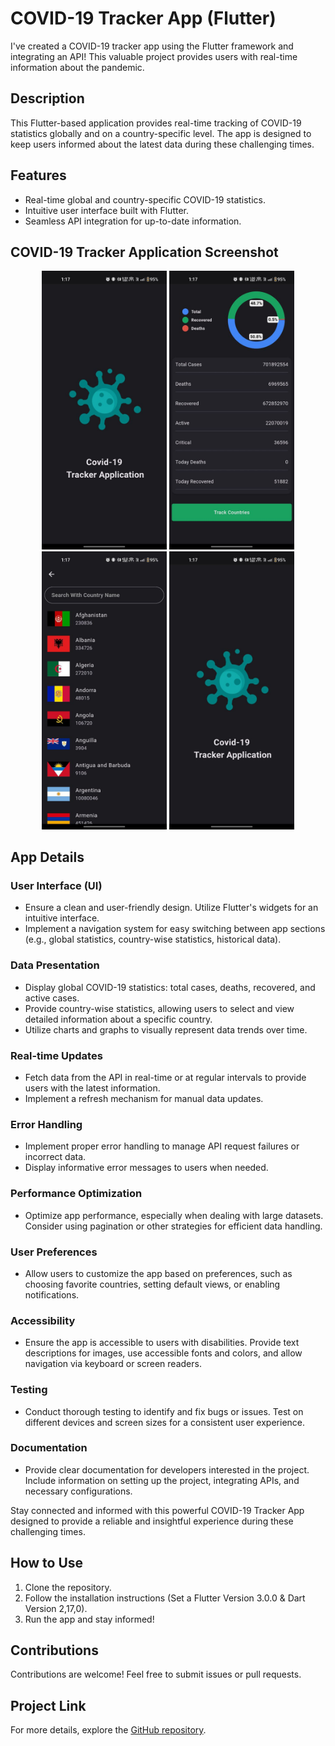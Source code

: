 # COVID-19 Tracker App (Flutter)
I've  created a COVID-19 tracker app using the Flutter framework and integrating an API! This valuable project provides users with real-time information about the pandemic.

## Description
This Flutter-based application provides real-time tracking of COVID-19 statistics globally and on a
country-specific level. The app is designed to keep users informed about the latest data during
these challenging times.

## Features
- Real-time global and country-specific COVID-19 statistics.
- Intuitive user interface built with Flutter.
- Seamless API integration for up-to-date information.

## COVID-19 Tracker Application Screenshot
[//]: # (![SplashScreen]&#40;https://github.com/official-shashi/Covid-19-Tracker-App/blob/5fff5eabb324250e526df3b5d04162813d2999db/screenshot/SplashScreen.jpg&#41;)

[//]: # ()
[//]: # (![HomeScreen]&#40;screenshot/photo_6143361061324176173_y.jpg&#41;)

[//]: # ()
[//]: # (![SearchScreen]&#40;screenshot/photo_6143361061324176171_y.jpg&#41;)

[//]: # ()
[//]: # (![DetailsScreen]&#40;screenshot/photo_6143361061324176175_y.jpg&#41;)

<p align="center">
    <img src="https://github.com/official-shashi/Covid-19-Tracker-App/blob/5fff5eabb324250e526df3b5d04162813d2999db/screenshot/SplashScreen.jpg" alt="Splash Screen" width="200"/>
    <img src="https://github.com/official-shashi/Covid-19-Tracker-App/blob/5fff5eabb324250e526df3b5d04162813d2999db/screenshot/HomeScreen.jpg" alt="Home Screen" width="200"/>
    <img src="https://github.com/official-shashi/Covid-19-Tracker-App/blob/5fff5eabb324250e526df3b5d04162813d2999db/screenshot/SearchScreen.jpg" alt="Search Screen" width="200"/>
    <img src="https://github.com/official-shashi/Covid-19-Tracker-App/blob/5fff5eabb324250e526df3b5d04162813d2999db/screenshot/SplashScreen.jpg" alt="Details Screen" width="200"/>
</p>

## App Details
### User Interface (UI)
- Ensure a clean and user-friendly design. Utilize Flutter's widgets for an intuitive interface.
- Implement a navigation system for easy switching between app sections (e.g., global statistics,
  country-wise statistics, historical data).

### Data Presentation
- Display global COVID-19 statistics: total cases, deaths, recovered, and active cases.
- Provide country-wise statistics, allowing users to select and view detailed information about a
  specific country.
- Utilize charts and graphs to visually represent data trends over time.

### Real-time Updates
- Fetch data from the API in real-time or at regular intervals to provide users with the latest
  information.
- Implement a refresh mechanism for manual data updates.

### Error Handling
- Implement proper error handling to manage API request failures or incorrect data.
- Display informative error messages to users when needed.

### Performance Optimization
- Optimize app performance, especially when dealing with large datasets. Consider using pagination
  or other strategies for efficient data handling.

### User Preferences
- Allow users to customize the app based on preferences, such as choosing favorite countries,
  setting default views, or enabling notifications.

### Accessibility
- Ensure the app is accessible to users with disabilities. Provide text descriptions for images, use
  accessible fonts and colors, and allow navigation via keyboard or screen readers.

### Testing
- Conduct thorough testing to identify and fix bugs or issues. Test on different devices and screen
  sizes for a consistent user experience.

### Documentation
- Provide clear documentation for developers interested in the project. Include information on
  setting up the project, integrating APIs, and necessary configurations.

Stay connected and informed with this powerful COVID-19 Tracker App designed to provide a reliable
and insightful experience during these challenging times.

## How to Use
1. Clone the repository.
2. Follow the installation instructions (Set a Flutter Version 3.0.0   &   Dart Version 2,17,0).
3. Run the app and stay informed!

## Contributions
Contributions are welcome! Feel free to submit issues or pull requests.

## Project Link
For more details, explore the [GitHub repository](https://github.com/official-shashi/Covid-19-Tracker-App).

